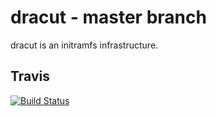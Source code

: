 # dracut - master branch

dracut is an initramfs infrastructure.

## Travis

[![Build Status](https://travis-ci.org/dracutdevs/dracut.svg?branch=master)](https://travis-ci.org/dracutdevs/dracut)

<!---

## CentOS CI

[![Build Status](https://ci.centos.org/job/dracut-push-master/badge/icon)](https://ci.centos.org/job/dracut-push-master/)

- Test 01: [![Test 01](https://ci.centos.org/job/dracut-matrix-master/TESTS=01,label=dracut-ci-slave01/badge/icon)](https://ci.centos.org/job/dracut-matrix-master/TESTS=01,label=dracut-ci-slave01/)
- Test 02: [![Test 02](https://ci.centos.org/job/dracut-matrix-master/TESTS=02,label=dracut-ci-slave01/badge/icon)](https://ci.centos.org/job/dracut-matrix-master/TESTS=02,label=dracut-ci-slave01/)
- Test 03: [![Test 03](https://ci.centos.org/job/dracut-matrix-master/TESTS=03,label=dracut-ci-slave01/badge/icon)](https://ci.centos.org/job/dracut-matrix-master/TESTS=03,label=dracut-ci-slave01/)
- Test 04: [![Test 04](https://ci.centos.org/job/dracut-matrix-master/TESTS=04,label=dracut-ci-slave01/badge/icon)](https://ci.centos.org/job/dracut-matrix-master/TESTS=04,label=dracut-ci-slave01/)
- Test 10: [![Test 10](https://ci.centos.org/job/dracut-matrix-master/TESTS=10,label=dracut-ci-slave01/badge/icon)](https://ci.centos.org/job/dracut-matrix-master/TESTS=10,label=dracut-ci-slave01/)
- Test 11: [![Test 11](https://ci.centos.org/job/dracut-matrix-master/TESTS=11,label=dracut-ci-slave01/badge/icon)](https://ci.centos.org/job/dracut-matrix-master/TESTS=11,label=dracut-ci-slave01/)
- Test 12: [![Test 12](https://ci.centos.org/job/dracut-matrix-master/TESTS=12,label=dracut-ci-slave01/badge/icon)](https://ci.centos.org/job/dracut-matrix-master/TESTS=12,label=dracut-ci-slave01/)
- Test 13: [![Test 13](https://ci.centos.org/job/dracut-matrix-master/TESTS=13,label=dracut-ci-slave01/badge/icon)](https://ci.centos.org/job/dracut-matrix-master/TESTS=13,label=dracut-ci-slave01/)
- Test 14: [![Test 14](https://ci.centos.org/job/dracut-matrix-master/TESTS=14,label=dracut-ci-slave01/badge/icon)](https://ci.centos.org/job/dracut-matrix-master/TESTS=14,label=dracut-ci-slave01/)
- Test 15: [![Test 15](https://ci.centos.org/job/dracut-matrix-master/TESTS=15,label=dracut-ci-slave01/badge/icon)](https://ci.centos.org/job/dracut-matrix-master/TESTS=15,label=dracut-ci-slave01/)
- Test 16: [![Test 16](https://ci.centos.org/job/dracut-matrix-master/TESTS=16,label=dracut-ci-slave01/badge/icon)](https://ci.centos.org/job/dracut-matrix-master/TESTS=16,label=dracut-ci-slave01/)
- Test 17: [![Test 17](https://ci.centos.org/job/dracut-matrix-master/TESTS=17,label=dracut-ci-slave01/badge/icon)](https://ci.centos.org/job/dracut-matrix-master/TESTS=17,label=dracut-ci-slave01/)
- Test 20: [![Test 20](https://ci.centos.org/job/dracut-matrix-master/TESTS=20,label=dracut-ci-slave01/badge/icon)](https://ci.centos.org/job/dracut-matrix-master/TESTS=20,label=dracut-ci-slave01/)
- Test 30: [![Test 30](https://ci.centos.org/job/dracut-matrix-master/TESTS=30,label=dracut-ci-slave01/badge/icon)](https://ci.centos.org/job/dracut-matrix-master/TESTS=30,label=dracut-ci-slave01/)
- Test 31: [![Test 31](https://ci.centos.org/job/dracut-matrix-master/TESTS=31,label=dracut-ci-slave01/badge/icon)](https://ci.centos.org/job/dracut-matrix-master/TESTS=31,label=dracut-ci-slave01/)
- Test 40: [![Test 40](https://ci.centos.org/job/dracut-matrix-master/TESTS=40,label=dracut-ci-slave01/badge/icon)](https://ci.centos.org/job/dracut-matrix-master/TESTS=40,label=dracut-ci-slave01/)
- Test 50: [![Test 50](https://ci.centos.org/job/dracut-matrix-master/TESTS=50,label=dracut-ci-slave01/badge/icon)](https://ci.centos.org/job/dracut-matrix-master/TESTS=50,label=dracut-ci-slave01/)
- Test 60: [![Test 60](https://ci.centos.org/job/dracut-matrix-master/TESTS=60,label=dracut-ci-slave01/badge/icon)](https://ci.centos.org/job/dracut-matrix-master/TESTS=60,label=dracut-ci-slave01/)
- Test 70: [![Test 70](https://ci.centos.org/job/dracut-matrix-master/TESTS=70,label=dracut-ci-slave01/badge/icon)](https://ci.centos.org/job/dracut-matrix-master/TESTS=70,label=dracut-ci-slave01/)
--->
